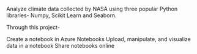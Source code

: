 Analyze climate data collected by NASA using three popular Python libraries- Numpy, Scikit Learn and Seaborn.

Through this project-

Create a notebook in Azure Notebooks
Upload, manipulate, and visualize data in a notebook
Share notebooks online

